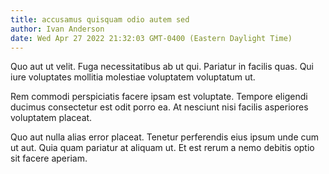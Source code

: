 ```yaml
---
title: accusamus quisquam odio autem sed
author: Ivan Anderson
date: Wed Apr 27 2022 21:32:03 GMT-0400 (Eastern Daylight Time)
---
```

Quo aut ut velit. Fuga necessitatibus ab ut qui. Pariatur in facilis quas. Qui iure voluptates mollitia molestiae voluptatem voluptatum ut.

 Rem commodi perspiciatis facere ipsam est voluptate. Tempore eligendi ducimus consectetur est odit porro ea. At nesciunt nisi facilis asperiores voluptatem placeat.

 Quo aut nulla alias error placeat. Tenetur perferendis eius ipsum unde cum ut aut. Quia quam pariatur at aliquam ut. Et est rerum a nemo debitis optio sit facere aperiam.